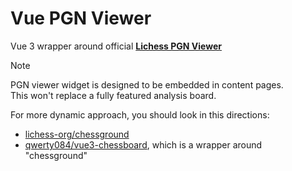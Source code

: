 # Vue PGN Viewer

Vue 3 wrapper around official [**Lichess PGN Viewer**](https://github.com/lichess-org/pgn-viewer)

> [!NOTE]
> PGN viewer widget is designed to be embedded in content pages.  
> This won't replace a fully featured analysis board.

For more dynamic approach, you should look in this directions:

- [lichess-org/chessground](https://github.com/lichess-org/chessground)
- [qwerty084/vue3-chessboard](https://github.com/qwerty084/vue3-chessboard), which is a wrapper around "chessground"
